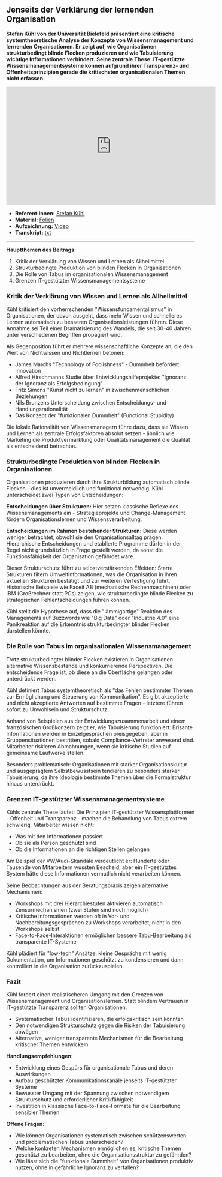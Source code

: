 ## Jenseits der Verklärung der lernenden Organisation

**Stefan Kühl von der Universität Bielefeld präsentiert eine kritische systemtheoretische Analyse der Konzepte von Wissensmanagement und lernenden Organisationen. Er zeigt auf, wie Organisationen strukturbedingt blinde Flecken produzieren und wie Tabuisierung wichtige Informationen verhindert. Seine zentrale These: IT-gestützte Wissensmanagementsysteme können aufgrund ihrer Transparenz- und Offenheitsprinzipien gerade die kritischsten organisationalen Themen nicht erfassen.**

<iframe width="560" height="315" src="https://www.youtube-nocookie.com/embed/x1C2xgGHyvE?si=K_YP1VsCry9XoJCl" title="YouTube video player" frameborder="0" allow="accelerometer; autoplay; clipboard-write; encrypted-media; gyroscope; picture-in-picture; web-share" referrerpolicy="strict-origin-when-cross-origin" allowfullscreen></iframe>

* **Referent:innen:** [Stefan Kühl](https://www.linkedin.com/in/stefan-k%C3%BChl-7875213/)
* **Material:** [Folien](https://cloud.cogneon.de/s/jqqo9ZsaMpefzyk)
* **Aufzeichnung:** [Video](https://www.youtube.com/watch?v=x1C2xgGHyvE&list=PLsDEDkLIwmRxlOVfw5CrZcOMCPSw2p8nF&index=6)
* **Transkript:** [txt](2-2-kuehl.txt)

---

**Hauptthemen des Beitrags:**

1. Kritik der Verklärung von Wissen und Lernen als Allheilmittel
1. Strukturbedingte Produktion von blinden Flecken in Organisationen
1. Die Rolle von Tabus im organisationalen Wissensmanagement
1. Grenzen IT-gestützter Wissensmanagementsysteme

### Kritik der Verklärung von Wissen und Lernen als Allheilmittel

Kühl kritisiert den vorherrschenden "Wissensfundamentalismus" in Organisationen, der davon ausgeht, dass mehr Wissen und schnelleres Lernen automatisch zu besseren Organisationsleistungen führen. Diese Annahme sei Teil einer Dramatisierung des Wandels, die seit 30-40 Jahren unter verschiedenen Begriffen propagiert wird.

Als Gegenposition führt er mehrere wissenschaftliche Konzepte an, die den Wert von Nichtwissen und Nichtlernen betonen:

- James Marchs "Technology of Foolishness" - Dummheit befördert Innovation
- Alfred Hirschmanns Studie über Entwicklungshilfeprojekte: "Ignoranz der Ignoranz als Erfolgsbedingung"
- Fritz Simons "Kunst nicht zu lernen" in zwischenmenschlichen Beziehungen
- Nils Brunzens Unterscheidung zwischen Entscheidungs- und Handlungsrationalität
- Das Konzept der "funktionalen Dummheit" (Functional Stupidity)

Die lokale Rationalität von Wissensmanagern führe dazu, dass sie Wissen und Lernen als zentrale Erfolgsfaktoren absolut setzen - ähnlich wie Marketing die Produktvermarktung oder Qualitätsmanagement die Qualität als entscheidend betrachtet.

### Strukturbedingte Produktion von blinden Flecken in Organisationen

Organisationen produzieren durch ihre Strukturbildung automatisch blinde Flecken - dies ist unvermeidlich und funktional notwendig. Kühl unterscheidet zwei Typen von Entscheidungen:

**Entscheidungen über Strukturen:** Hier setzen klassische Reflexe des Wissensmanagements ein - Strategieprojekte und Change-Management fördern Organisationslernen und Wissensverarbeitung.

**Entscheidungen im Rahmen bestehender Strukturen:** Diese werden weniger betrachtet, obwohl sie den Organisationsalltag prägen. Hierarchische Entscheidungen und etablierte Programme dürfen in der Regel nicht grundsätzlich in Frage gestellt werden, da sonst die Funktionsfähigkeit der Organisation gefährdet wäre.

Dieser Strukturschutz führt zu selbstverstärkenden Effekten: Starre Strukturen filtern Umweltinformationen, was die Organisation in ihren aktuellen Strukturen bestätigt und zur weiteren Verfestigung führt. Historische Beispiele wie Faceit AB (mechanische Rechenmaschinen) oder IBM (Großrechner statt PCs) zeigen, wie strukturbedingte blinde Flecken zu strategischen Fehlentscheidungen führen können.

Kühl stellt die Hypothese auf, dass die "lämmigartige" Reaktion des Managements auf Buzzwords wie "Big Data" oder "Industrie 4.0" eine Panikreaktion auf die Erkenntnis strukturbedingter blinder Flecken darstellen könnte.

### Die Rolle von Tabus im organisationalen Wissensmanagement

Trotz strukturbedingter blinder Flecken existieren in Organisationen alternative Wissensbestände und konkurrierende Perspektiven. Die entscheidende Frage ist, ob diese an die Oberfläche gelangen oder unterdrückt werden.

Kühl definiert Tabus systemtheoretisch als "das Fehlen bestimmter Themen zur Ermöglichung und Steuerung von Kommunikation". Es gibt akzeptierte und nicht akzeptierte Antworten auf bestimmte Fragen - letztere führen sofort zu Unwohlsein und Strukturschutz.

Anhand von Beispielen aus der Entwicklungszusammenarbeit und einem französischen Großkonzern zeigt er, wie Tabuisierung funktioniert: Brisante Informationen werden in Einzelgesprächen preisgegeben, aber in Gruppensituationen bestritten, sobald Compliance-Vertreter anwesend sind. Mitarbeiter riskieren Abmahnungen, wenn sie kritische Studien auf gemeinsame Laufwerke stellen.

Besonders problematisch: Organisationen mit starker Organisationskultur und ausgeprägtem Selbstbewusstsein tendieren zu besonders starker Tabuisierung, da ihre Ideologie bestimmte Themen über die Formalstruktur hinaus unterdrückt.

### Grenzen IT-gestützter Wissensmanagementsysteme

Kühls zentrale These lautet: Die Prinzipien IT-gestützter Wissensplattformen - Offenheit und Transparenz - machen die Behandlung von Tabus extrem schwierig. Mitarbeiter wissen nicht:

- Was mit den Informationen passiert
- Ob sie als Person geschützt sind
- Ob die Informationen an die richtigen Stellen gelangen

Am Beispiel der VW/Audi-Skandale verdeutlicht er: Hunderte oder Tausende von Mitarbeitern wussten Bescheid, aber ein IT-gestütztes System hätte diese Informationen vermutlich nicht verarbeiten können.

Seine Beobachtungen aus der Beratungspraxis zeigen alternative Mechanismen:
- Workshops mit drei Hierarchiestufen aktivieren automatisch Zensurmechanismen (zwei Stufen sind noch möglich)
- Kritische Informationen werden oft in Vor- und Nachbereitungsgesprächen zu Workshops verarbeitet, nicht in den Workshops selbst
- Face-to-Face-Interaktionen ermöglichen bessere Tabu-Bearbeitung als transparente IT-Systeme

Kühl plädiert für "low-tech" Ansätze: kleine Gespräche mit wenig Dokumentation, um Informationen geschützt zu kondensieren und dann kontrolliert in die Organisation zurückzuspielen.

### Fazit

Kühl fordert einen realistischeren Umgang mit den Grenzen von Wissensmanagement und Organisationslernen. Statt blindem Vertrauen in IT-gestützte Transparenz sollten Organisationen:

- Systematischer Tabus identifizieren, die erfolgskritisch sein könnten
- Den notwendigen Strukturschutz gegen die Risiken der Tabuisierung abwägen
- Alternative, weniger transparente Mechanismen für die Bearbeitung kritischer Themen entwickeln

**Handlungsempfehlungen:**

- Entwicklung eines Gespürs für organisationale Tabus und deren Auswirkungen
- Aufbau geschützter Kommunikationskanäle jenseits IT-gestützter Systeme
- Bewusster Umgang mit der Spannung zwischen notwendigem Strukturschutz und erforderlicher Kritikfähigkeit
- Investition in klassische Face-to-Face-Formate für die Bearbeitung sensibler Themen

**Offene Fragen:**

- Wie können Organisationen systematisch zwischen schützenswerten und problematischen Tabus unterscheiden?
- Welche konkreten Mechanismen ermöglichen es, kritische Themen geschützt zu bearbeiten, ohne die Organisationsstruktur zu gefährden?
- Wie lässt sich die "funktionale Dummheit" von Organisationen produktiv nutzen, ohne in gefährliche Ignoranz zu verfallen?